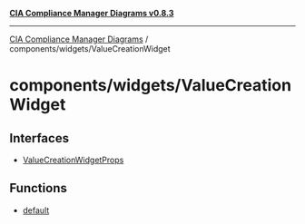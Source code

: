 [**CIA Compliance Manager Diagrams v0.8.3**](../../../README.md)

***

[CIA Compliance Manager Diagrams](../../../modules.md) / components/widgets/ValueCreationWidget

# components/widgets/ValueCreationWidget

## Interfaces

- [ValueCreationWidgetProps](interfaces/ValueCreationWidgetProps.md)

## Functions

- [default](functions/default.md)
